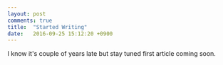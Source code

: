 ```yaml
---
layout: post
comments: true
title:  "Started Writing"
date:   2016-09-25 15:12:20 +0900
---
```


I know it's couple of years late but stay tuned first article coming soon.
